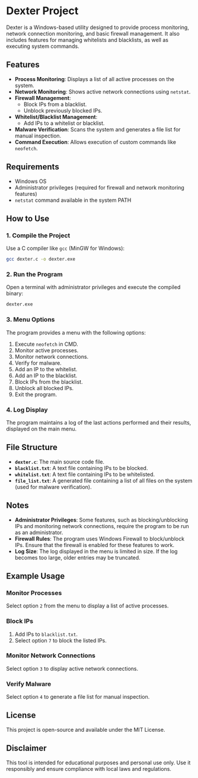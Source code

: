 # Dexter Project

Dexter is a Windows-based utility designed to provide process monitoring, network connection monitoring, and basic firewall management. It also includes features for managing whitelists and blacklists, as well as executing system commands.

## Features

- **Process Monitoring**: Displays a list of all active processes on the system.
- **Network Monitoring**: Shows active network connections using `netstat`.
- **Firewall Management**:
  - Block IPs from a blacklist.
  - Unblock previously blocked IPs.
- **Whitelist/Blacklist Management**:
  - Add IPs to a whitelist or blacklist.
- **Malware Verification**: Scans the system and generates a file list for manual inspection.
- **Command Execution**: Allows execution of custom commands like `neofetch`.

## Requirements

- Windows OS
- Administrator privileges (required for firewall and network monitoring features)
- `netstat` command available in the system PATH

## How to Use

### 1. Compile the Project
Use a C compiler like `gcc` (MinGW for Windows):
```bash
gcc dexter.c -o dexter.exe
```

### 2. Run the Program
Open a terminal with administrator privileges and execute the compiled binary:
```bash
dexter.exe
```

### 3. Menu Options
The program provides a menu with the following options:
1. Execute `neofetch` in CMD.
2. Monitor active processes.
3. Monitor network connections.
4. Verify for malware.
5. Add an IP to the whitelist.
6. Add an IP to the blacklist.
7. Block IPs from the blacklist.
8. Unblock all blocked IPs.
9. Exit the program.

### 4. Log Display
The program maintains a log of the last actions performed and their results, displayed on the main menu.

## File Structure

- **`dexter.c`**: The main source code file.
- **`blacklist.txt`**: A text file containing IPs to be blocked.
- **`whitelist.txt`**: A text file containing IPs to be whitelisted.
- **`file_list.txt`**: A generated file containing a list of all files on the system (used for malware verification).

## Notes

- **Administrator Privileges**: Some features, such as blocking/unblocking IPs and monitoring network connections, require the program to be run as an administrator.
- **Firewall Rules**: The program uses Windows Firewall to block/unblock IPs. Ensure that the firewall is enabled for these features to work.
- **Log Size**: The log displayed in the menu is limited in size. If the log becomes too large, older entries may be truncated.

## Example Usage

### Monitor Processes
Select option `2` from the menu to display a list of active processes.

### Block IPs
1. Add IPs to `blacklist.txt`.
2. Select option `7` to block the listed IPs.

### Monitor Network Connections
Select option `3` to display active network connections.

### Verify Malware
Select option `4` to generate a file list for manual inspection.

## License

This project is open-source and available under the MIT License.

## Disclaimer

This tool is intended for educational purposes and personal use only. Use it responsibly and ensure compliance with local laws and regulations.
